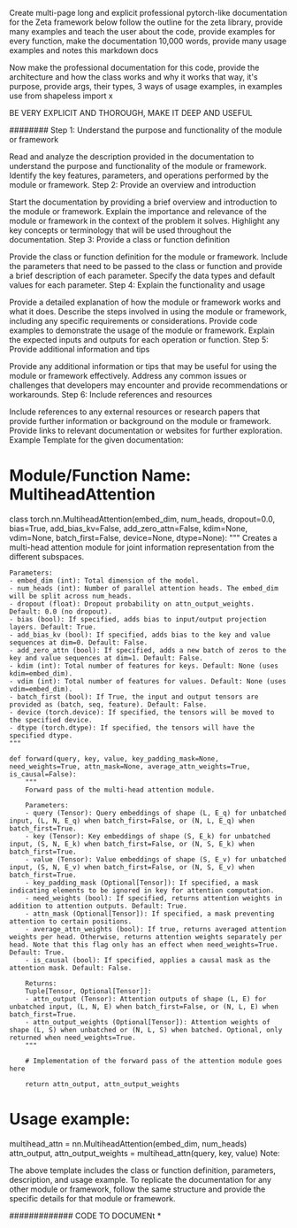 Create multi-page long and explicit professional pytorch-like documentation for the Zeta framework below follow the outline for the zeta library, provide many examples and teach the user about the code, provide examples for every function, make the documentation 10,000 words, provide many usage examples and notes this markdown docs 

Now make the professional documentation for this code, provide the architecture and how the class works and why it works that way, it's purpose, provide args, their types, 3 ways of usage examples, in examples use from shapeless import x

BE VERY EXPLICIT AND THOROUGH, MAKE IT DEEP AND USEFUL

########
Step 1: Understand the purpose and functionality of the module or framework

Read and analyze the description provided in the documentation to understand the purpose and functionality of the module or framework.
Identify the key features, parameters, and operations performed by the module or framework.
Step 2: Provide an overview and introduction

Start the documentation by providing a brief overview and introduction to the module or framework.
Explain the importance and relevance of the module or framework in the context of the problem it solves.
Highlight any key concepts or terminology that will be used throughout the documentation.
Step 3: Provide a class or function definition

Provide the class or function definition for the module or framework.
Include the parameters that need to be passed to the class or function and provide a brief description of each parameter.
Specify the data types and default values for each parameter.
Step 4: Explain the functionality and usage

Provide a detailed explanation of how the module or framework works and what it does.
Describe the steps involved in using the module or framework, including any specific requirements or considerations.
Provide code examples to demonstrate the usage of the module or framework.
Explain the expected inputs and outputs for each operation or function.
Step 5: Provide additional information and tips

Provide any additional information or tips that may be useful for using the module or framework effectively.
Address any common issues or challenges that developers may encounter and provide recommendations or workarounds.
Step 6: Include references and resources

Include references to any external resources or research papers that provide further information or background on the module or framework.
Provide links to relevant documentation or websites for further exploration.
Example Template for the given documentation:

# Module/Function Name: MultiheadAttention

class torch.nn.MultiheadAttention(embed_dim, num_heads, dropout=0.0, bias=True, add_bias_kv=False, add_zero_attn=False, kdim=None, vdim=None, batch_first=False, device=None, dtype=None):
    """
    Creates a multi-head attention module for joint information representation from the different subspaces.
    
    Parameters:
    - embed_dim (int): Total dimension of the model.
    - num_heads (int): Number of parallel attention heads. The embed_dim will be split across num_heads.
    - dropout (float): Dropout probability on attn_output_weights. Default: 0.0 (no dropout).
    - bias (bool): If specified, adds bias to input/output projection layers. Default: True.
    - add_bias_kv (bool): If specified, adds bias to the key and value sequences at dim=0. Default: False.
    - add_zero_attn (bool): If specified, adds a new batch of zeros to the key and value sequences at dim=1. Default: False.
    - kdim (int): Total number of features for keys. Default: None (uses kdim=embed_dim).
    - vdim (int): Total number of features for values. Default: None (uses vdim=embed_dim).
    - batch_first (bool): If True, the input and output tensors are provided as (batch, seq, feature). Default: False.
    - device (torch.device): If specified, the tensors will be moved to the specified device.
    - dtype (torch.dtype): If specified, the tensors will have the specified dtype.
    """

    def forward(query, key, value, key_padding_mask=None, need_weights=True, attn_mask=None, average_attn_weights=True, is_causal=False):
        """
        Forward pass of the multi-head attention module.

        Parameters:
        - query (Tensor): Query embeddings of shape (L, E_q) for unbatched input, (L, N, E_q) when batch_first=False, or (N, L, E_q) when batch_first=True.
        - key (Tensor): Key embeddings of shape (S, E_k) for unbatched input, (S, N, E_k) when batch_first=False, or (N, S, E_k) when batch_first=True.
        - value (Tensor): Value embeddings of shape (S, E_v) for unbatched input, (S, N, E_v) when batch_first=False, or (N, S, E_v) when batch_first=True.
        - key_padding_mask (Optional[Tensor]): If specified, a mask indicating elements to be ignored in key for attention computation.
        - need_weights (bool): If specified, returns attention weights in addition to attention outputs. Default: True.
        - attn_mask (Optional[Tensor]): If specified, a mask preventing attention to certain positions. 
        - average_attn_weights (bool): If true, returns averaged attention weights per head. Otherwise, returns attention weights separately per head. Note that this flag only has an effect when need_weights=True. Default: True.
        - is_causal (bool): If specified, applies a causal mask as the attention mask. Default: False.

        Returns:
        Tuple[Tensor, Optional[Tensor]]:
        - attn_output (Tensor): Attention outputs of shape (L, E) for unbatched input, (L, N, E) when batch_first=False, or (N, L, E) when batch_first=True.
        - attn_output_weights (Optional[Tensor]): Attention weights of shape (L, S) when unbatched or (N, L, S) when batched. Optional, only returned when need_weights=True.
        """

        # Implementation of the forward pass of the attention module goes here

        return attn_output, attn_output_weights


# Usage example:

multihead_attn = nn.MultiheadAttention(embed_dim, num_heads)
attn_output, attn_output_weights = multihead_attn(query, key, value)
Note:

The above template includes the class or function definition, parameters, description, and usage example.
To replicate the documentation for any other module or framework, follow the same structure and provide the specific details for that module or framework.


############# CODE TO DOCUMENt
*